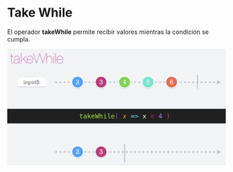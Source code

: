 # Take While

El operador __takeWhile__ permite recibir valores mientras la condición se cumpla.

![takeWhile](./../imgs/takeWhile.png "takeWhile")